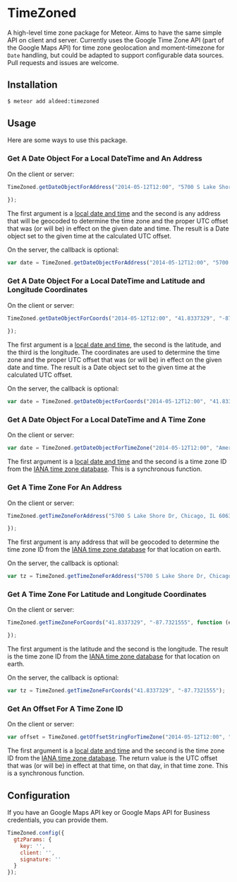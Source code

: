 TimeZoned
================

A high-level time zone package for Meteor. Aims to have the same simple API on client and server. Currently uses the Google Time Zone API (part of the Google Maps API) for time zone geolocation and moment-timezone for `Date` handling, but could be adapted to support configurable data sources. Pull requests and issues are welcome.

## Installation

```bash
$ meteor add aldeed:timezoned
```

## Usage

Here are some ways to use this package.

### Get A Date Object For a Local DateTime and An Address

On the client or server:

```js
TimeZoned.getDateObjectForAddress("2014-05-12T12:00", "5700 S Lake Shore Dr, Chicago, IL 60637", function (error, date) {
	
});
```

The first argument is a [local date and time](http://www.w3.org/TR/html-markup/datatypes.html#form.data.datetime-local) and the second is any address that will be geocoded to determine the time zone and the proper UTC offset that was (or will be) in effect on the given date and time. The result is a Date object set to the given time at the calculated UTC offset.

On the server, the callback is optional:

```js
var date = TimeZoned.getDateObjectForAddress("2014-05-12T12:00", "5700 S Lake Shore Dr, Chicago, IL 60637");
```

### Get A Date Object For a Local DateTime and Latitude and Longitude Coordinates

On the client or server:

```js
TimeZoned.getDateObjectForCoords("2014-05-12T12:00", "41.8337329", "-87.7321555", function (error, date) {
	
});
```

The first argument is a [local date and time](http://www.w3.org/TR/html-markup/datatypes.html#form.data.datetime-local), the second is the latitude, and the third is the longitude. The coordinates are used to determine the time zone and the proper UTC offset that was (or will be) in effect on the given date and time. The result is a Date object set to the given time at the calculated UTC offset.

On the server, the callback is optional:

```js
var date = TimeZoned.getDateObjectForCoords("2014-05-12T12:00", "41.8337329", "-87.7321555");
```

### Get A Date Object For a Local DateTime and A Time Zone

On the client or server:

```js
var date = TimeZoned.getDateObjectForTimeZone("2014-05-12T12:00", "America/Chicago");
```

The first argument is a [local date and time](http://www.w3.org/TR/html-markup/datatypes.html#form.data.datetime-local) and the second is a time zone ID from the [IANA time zone database](http://www.iana.org/time-zones). This is a synchronous function.

### Get A Time Zone For An Address

On the client or server:

```js
TimeZoned.getTimeZoneForAddress("5700 S Lake Shore Dr, Chicago, IL 60637", function (error, tz) {

});
```

The first argument is any address that will be geocoded to determine the time zone ID from the [IANA time zone database](http://www.iana.org/time-zones) for that location on earth.

On the server, the callback is optional:

```js
var tz = TimeZoned.getTimeZoneForAddress("5700 S Lake Shore Dr, Chicago, IL 60637");
```

### Get A Time Zone For Latitude and Longitude Coordinates

On the client or server:

```js
TimeZoned.getTimeZoneForCoords("41.8337329", "-87.7321555", function (error, tz) {

});
```

The first argument is the latitude and the second is the longitude. The result is the time zone ID from the [IANA time zone database](http://www.iana.org/time-zones) for that location on earth.

On the server, the callback is optional:

```js
var tz = TimeZoned.getTimeZoneForCoords("41.8337329", "-87.7321555");
```

### Get An Offset For A Time Zone ID

On the client or server:

```js
var offset = TimeZoned.getOffsetStringForTimeZone("2014-05-12T12:00", "America/Chicago");
```

The first argument is a [local date and time](http://www.w3.org/TR/html-markup/datatypes.html#form.data.datetime-local) and the second is the time zone ID from the [IANA time zone database](http://www.iana.org/time-zones). The return value is the UTC offset that was (or will be) in effect at that time, on that day, in that time zone. This is a synchronous function.

## Configuration

If you have an Google Maps API key or Google Maps API for Business credentials, you can provide them.

```js
TimeZoned.config({
  gtzParams: {
    key: '',
    client: '',
    signature: ''
  }
});
```
